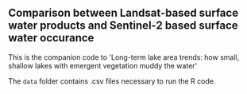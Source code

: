 ## Comparison between Landsat-based surface water products and Sentinel-2 based surface water occurance
This is the companion code to 'Long-term lake area trends: how small, shallow lakes with emergent vegetation muddy the water'

The `data` folder contains .csv files necessary to run the R code.

